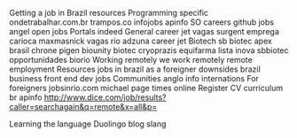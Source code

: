 Getting a job in Brazil resources
Programming specific
ondetrabalhar.com.br
trampos.co
infojobs
apinfo
SO careers
github jobs
angel
open jobs
Portals
indeed
General
career jet
vagas surgent
emprega carioca
maxmasnick
vagas rio
adzuna
career jet
Biotech
sb biotec
apex brasil
chrone pigen
biounity
biotec
cryoprazis
equifarma
lista inova
sbbiotec opportunidades
biorio
Working remotely
we work remotely
remote employment
Resources
jobs in brazil as a foreigner
downsides
brazil business
front end dev jobs
Communities
anglo info
internations
For foreigners
jobsinrio.com
michael page
times online
Register CV
curriculum br
apinfo
http://www.dice.com/job/results?caller=searchagain&q=remote&x=all&p=

Learning the language
Duolingo
blog
slang
